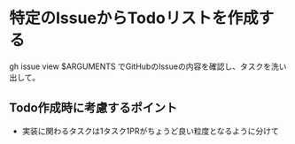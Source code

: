 # 特定のIssueからTodoリストを作成する

gh issue view $ARGUMENTS でGitHubのIssueの内容を確認し、タスクを洗い出して。

## Todo作成時に考慮するポイント

- 実装に関わるタスクは1タスク1PRがちょうど良い粒度となるように分けて
